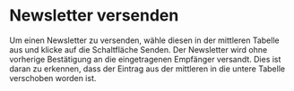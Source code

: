 # Newsletter versenden 

Um einen Newsletter zu versenden, wähle diesen in der mittleren Tabelle aus und klicke auf die Schaltfläche Senden. Der Newsletter wird ohne vorherige Bestätigung an die eingetragenen Empfänger versandt. Dies ist daran zu erkennen, dass der Eintrag aus der mittleren in die untere Tabelle verschoben worden ist.



